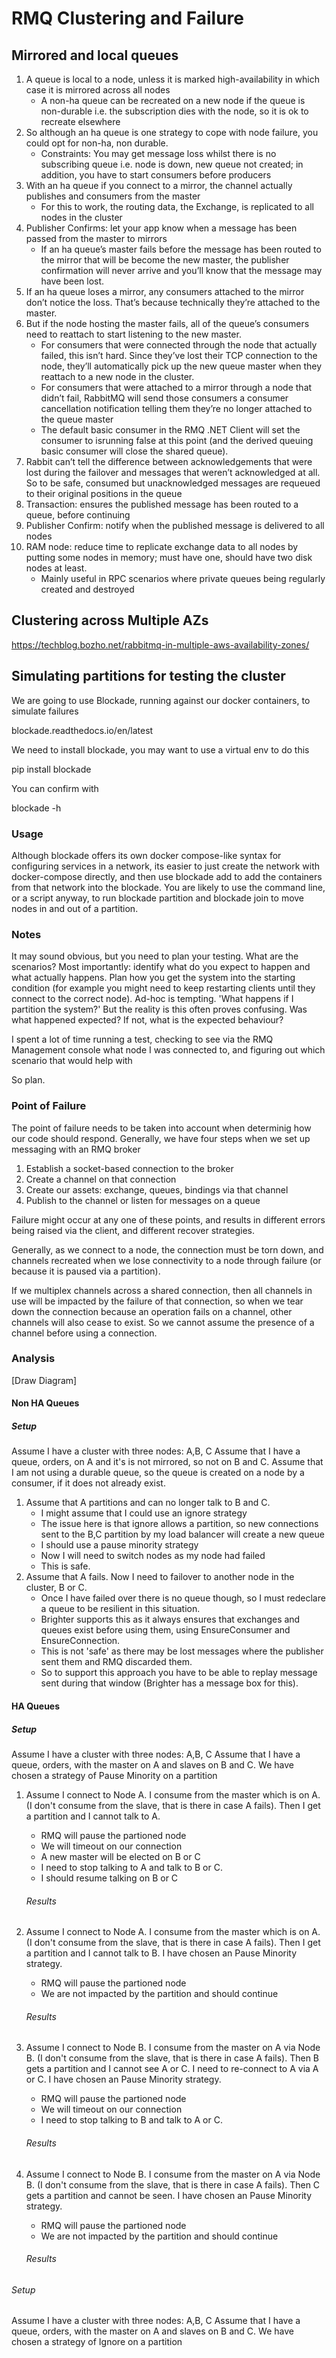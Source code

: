 # RMQ Clustering and Failure
## Mirrored and local queues

1. A queue is local to a node, unless it is marked high-availability in which case it is mirrored across all nodes
    * A non-ha queue can be recreated on a new node if the queue is non-durable i.e. the subscription dies with the node, so it is ok to recreate elsewhere
2. So although an ha queue is one strategy to cope with node failure, you could opt for non-ha, non durable.
    * Constraints: You may get message loss whilst there is no subscribing queue i.e. node is down, new queue not created; in addition, you have to start consumers before producers
3. With an ha queue if you connect to a mirror, the channel actually publishes and consumers from the master 
    * For this to work, the routing data, the Exchange, is replicated to all nodes in the cluster
4. Publisher Confirms: let your app know when a message has been passed from the master to mirrors
    * If an ha queue’s master fails before the message has been routed to the mirror that will be become the new master, the publisher confirmation will never arrive and you’ll know that the message may have been lost.
5. If an ha queue loses a mirror, any consumers attached to the mirror don’t notice the loss. That’s because technically they’re attached to the master.
6. But if the node hosting the master fails, all of the queue’s consumers need to reattach to start listening to the new master. 
    * For consumers that were connected through the node that actually failed, this isn’t hard. Since they’ve lost their TCP connection to the node, they’ll automatically pick up the new queue master when they reattach to a new node in the cluster.
    * For consumers that were attached to a mirror through a node that didn’t fail, RabbitMQ will send those consumers a consumer cancellation notification telling them they’re no longer attached to the queue master
    * The default basic consumer in the RMQ .NET Client will set the consumer to isrunning false at this point (and the derived queuing basic consumer will close the shared queue).
7. Rabbit can’t tell the difference between acknowledgements that were lost during the failover and messages that weren’t acknowledged at all. So to be safe, consumed but unacknowledged messages are requeued to their original positions in the queue
8. Transaction: ensures the published message has been routed to a queue, before continuing
9. Publisher Confirm: notify when the published message is delivered to all nodes
10. RAM node: reduce time to replicate exchange data to all nodes by putting some nodes in memory; must have one, should have two disk nodes at least.
    * Mainly useful in RPC scenarios where private queues being regularly created and destroyed


## Clustering across Multiple AZs
https://techblog.bozho.net/rabbitmq-in-multiple-aws-availability-zones/

## Simulating partitions for testing the cluster
We are going to use Blockade, running against our docker containers, to simulate failures

blockade.readthedocs.io/en/latest

We need to install blockade, you may want to use a virtual env to do this

pip install blockade

You can confirm with 

blockade -h

### Usage
Although blockade offers its own docker compose-like syntax for configuring services in a network, its easier to just create the network with docker-compose directly, and then use blockade add to add the containers from that network into the blockade. You are likely to use the command line, or a script anyway, to run blockade partition and blockade join to move nodes in and out of a partition.

### Notes
It may sound obvious, but you need to plan your testing. What are the scenarios? Most importantly: identify what do you expect to happen and what actually happens. Plan how you get the system into the starting condition (for example you might need to keep restarting clients until they connect to the correct node). Ad-hoc is tempting. 'What happens if I partition the system?' But the reality is this often proves confusing. Was what happened expected? If not, what is the expected behaviour?

I spent a lot of time running a test, checking to see via the RMQ Management console what node I was connected to, and figuring out which scenario that would help with

So plan. 

### Point of Failure
The point of failure needs to be taken into account when determinig how our code should respond. Generally, we have four steps when we set up messaging with an RMQ broker

1. Establish a socket-based connection to the broker
2. Create a channel on that connection
3. Create our assets: exchange, queues, bindings via that channel
4. Publish to the channel or listen for messages on a queue

Failure might occur at any one of these points, and results in different errors being raised via the client, and different recover strategies.

Generally, as we connect to a node, the connection must be torn down, and channels recreated when we lose connectivity to a node through failure (or because it is paused via a partition).

If we multiplex channels across a shared connection, then all channels in use will be impacted by the failure of that connection, so when we tear down the connection because an operation fails on a channel, other channels will also cease to exist. So we cannot assume the presence of a channel before using a connection.

### Analysis

[Draw Diagram]

#### Non HA Queues

##### Setup
Assume I have a cluster with three nodes: A,B, C
Assume that I have a queue, orders, on A and it's is not mirrored, so not on B and C.
Assume that I am not using a durable queue, so the queue is created on a node by a consumer, if it does not already exist.

1. Assume that A partitions and can no longer talk to B and C. 
    * I might assume that I could use an ignore strategy 
    * The issue here is that ignore allows a partition, so new connections sent to the B,C partition by my load balancer will create a new queue
    * I should use a pause minority strategy
    * Now I will need to switch nodes as my node had failed
    * This is safe.
2. Assume that A fails. Now I need to failover to another node in the cluster, B or C. 
    * Once I have failed over there is no queue though, so I must redeclare a queue to be resilient in this situation. 
    * Brighter supports this as it always ensures that exchanges and queues exist before using them, using EnsureConsumer and EnsureConnection.
    * This is not 'safe' as there may be lost messages where the publisher sent them and RMQ discarded them.
    * So to support this approach you have to be able to replay message sent during that window (Brighter has a message box for this).

#### HA Queues

##### Setup
Assume I have a cluster with three nodes: A,B, C
Assume that I have a queue, orders, with the master on A and slaves on B and C.
We have chosen a strategy of Pause Minority on a partition

1. Assume I connect to Node A. I consume from the master which is on A. (I don't consume from the slave, that is there in case A fails). Then I get a partition and I cannot talk to A. 
    * RMQ will pause the partioned node
    * We will timeout on our connection
    * A new master will be elected on B or C
    * I need to stop talking to A and talk to B or C.
    * I should resume talking on B or C

    ###### Results

2. Assume I connect to Node A. I consume from the master which is on A. (I don't consume from the slave, that is there in case A fails). Then I get a partition and I cannot talk to B. I have chosen an Pause Minority strategy.
    * RMQ will pause the partioned node
    * We are not impacted by the partition and should continue

    ###### Results
  
3. Assume I connect to Node B. I consume from the master on A via Node B. (I don't consume from the slave, that is there in case A fails). Then B gets a partition and I cannot see A or C. I need to re-connect to A via A or C. I have chosen an Pause Minority strategy.
    * RMQ will pause the partioned node
    * We will timeout on our connection
    * I need to stop talking to B and talk to A or C.

    ###### Results


4. Assume I connect to Node B. I consume from the master on A via Node B. (I don't consume from the slave, that is there in case A fails). Then C gets a partition and cannot be seen. I have chosen an Pause Minority strategy.
    * RMQ will pause the partioned node
    * We are not impacted by the partition and should continue
    ###### Results


###### Setup
Assume I have a cluster with three nodes: A,B, C
Assume that I have a queue, orders, with the master on A and slaves on B and C.
We have chosen a strategy of Ignore on a partition



